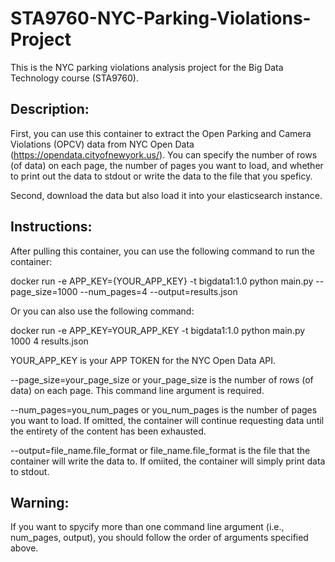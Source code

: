 # STA9760-NYC-Parking-Violations-Project
This is the NYC parking violations analysis project for the Big Data Technology course (STA9760).

## Description:
First, you can use this container to extract the Open Parking and Camera Violations (OPCV) data from NYC Open Data (https://opendata.cityofnewyork.us/). You can specify the number of rows (of data) on each page, the number of pages you want to load, and whether to print out the data to stdout or write the data to the file that you speficy. 

Second, download the data but also load it into your elasticsearch instance.

## Instructions:
After pulling this container, you can use the following command to run the container:

docker run -e APP_KEY={YOUR_APP_KEY} -t bigdata1:1.0 python main.py --page_size=1000 --num_pages=4 --output=results.json

Or you can also use the following command:

docker run -e APP_KEY=YOUR_APP_KEY -t bigdata1:1.0 python main.py 1000 4 results.json

YOUR_APP_KEY is your APP TOKEN for the NYC Open Data API.

--page_size=your_page_size or your_page_size is the number of rows (of data) on each page. This command line argument is required.

--num_pages=you_num_pages or you_num_pages is the number of pages you want to load. If omitted, the container will continue requesting data until the entirety of the content has been exhausted.

--output=file_name.file_format or file_name.file_format is the file that the container will write the data to. If omiited, the container will simply print data to stdout.

## Warning:
If you want to spycify more than one command line argument (i.e., num_pages, output), you should follow the order of arguments specified above.

